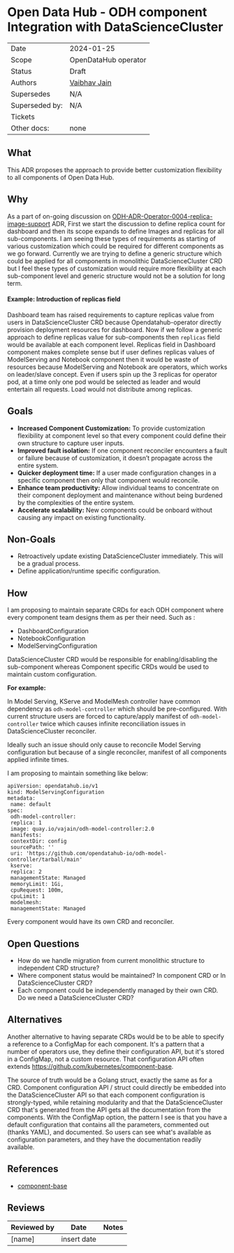 # Open Data Hub - ODH component Integration with DataScienceCluster

|                |                         |
| -------------- |-------------------------|
| Date           | 2024-01-25              |
| Scope          | OpenDataHub operator    |
| Status         | Draft                   |
| Authors        | [Vaibhav Jain](@vajain) |
| Supersedes     | N/A                     |
| Superseded by: | N/A                     |
| Tickets        |                         |
| Other docs:    | none                    |

## What
This ADR proposes the approach to provide better customization flexibility to all components of Open Data Hub.

## Why

As a part of on-going discussion on [ODH-ADR-Operator-0004-replica-image-support](https://github.com/opendatahub-io/architecture-decision-records/pull/23) ADR, First we start the discussion to define replica count for dashboard and then its scope expands to define Images and replicas for all sub-components.
I am seeing these types of requirements as starting of various customization which could be required for different components as we go forward.
Currently we are trying to define a generic structure which could be applied for all components in monolithic DataScienceCluster CRD but I feel these types of customization would require more flexibility at each sub-component level and generic structure would not be a solution for long term.

#### Example: Introduction of replicas field

Dashboard team has raised requirements to capture replicas value from users in DataScienceCluster CRD because Opendatahub-operator directly provision deployment resources for dashboard. Now if we follow a generic approach to define replicas value for sub-components then `replicas` field would be available at each component level.
Replicas field in Dashboard component makes complete sense but if user defines replicas values of ModelServing and Notebook component then it would be waste of resources because ModelServing and Notebook are operators, which works on leader/slave concept. Even if users spin up the 3 replicas for operator pod, at a time only one pod would be selected as leader and would entertain all requests. Load would not distribute among replicas.

## Goals

- **Increased Component Customization:** To provide customization flexibility at component level so that every component could define their own structure to capture user inputs.
- **Improved fault isolation:** If one component reconciler encounters a fault or failure because of customization, it doesn’t propagate across the entire system.
- **Quicker deployment time:** If a user made configuration changes in a specific component then only that component would reconcile.
- **Enhance team productivity:** Allow individual teams to concentrate on their component deployment and maintenance without being burdened by the complexities of the entire system.
- **Accelerate scalability:** New components could be onboard without causing any impact on existing functionality.

## Non-Goals

- Retroactively update existing DataScienceCluster immediately. This will be a gradual process.
- Define application/runtime specific configuration.

## How

I am proposing to maintain separate CRDs for each ODH component where every component team designs them as per their need.
Such as :

- DashboardConfiguration
- NotebookConfiguration
- ModelServingConfiguration

DataScienceCluster CRD would be responsible for enabling/disabling the sub-component whereas Component specific CRDs would be used to maintain custom configuration.

**For example:**

In Model Serving, KServe and ModelMesh controller have common dependency as `odh-model-controller` which should be pre-configured.
With current structure users are forced to capture/apply manifest of `odh-model-controller` twice which causes infinite reconciliation issues in DataScienceCluster reconciler.

Ideally such an issue should only cause to reconcile Model Serving configuration but because of a single reconciler, manifest of all components applied infinite times.

I am proposing to maintain something like below:

```
apiVersion: opendatahub.io/v1
kind: ModelServingConfiguration
metadata:
 name: default
spec:
 odh-model-controller:
 replica: 1
 image: quay.io/vajain/odh-model-controller:2.0
 manifests:
 contextDir: config
 sourcePath: ''
 uri: 'https://github.com/opendatahub-io/odh-model-controller/tarball/main'
 kserve:
 replica: 2
 managementState: Managed
 memoryLimit: 1Gi,
 cpuRequest: 100m,
 cpuLimit: 1
 modelmesh:
 managementState: Managed 
```
Every component would have its own CRD and reconciler.

## Open Questions

- How do we handle migration from current monolithic structure to independent CRD structure?
- Where component status would be maintained? In component CRD or In DataScienceCluster CRD?
- Each component could be independently managed by their own CRD. Do we need a DataScienceCluster CRD?

## Alternatives

Another alternative to having separate CRDs would be to be able to specify a reference to a ConfigMap for each component. It's a pattern that a number of operators use, they define their configuration API, but it's stored in a ConfigMap, not a custom resource. That configuration API often extends https://github.com/kubernetes/component-base.

The source of truth would be a Golang struct, exactly the same as for a CRD. Component configuration API / struct could directly be embedded into the DataScienceCluster API so that each component configuration is strongly-typed, while retaining modularity and that the DataScienceCluster CRD that's generated from the API gets all the documentation from the components.
With the ConfigMap option, the pattern I see is that you have a default configuration that contains all the parameters, commented out (thanks YAML), and documented. So users can see what's available as configuration parameters, and they have the documentation readily available.

## References
- [component-base](https://github.com/kubernetes/component-base)

## Reviews

| Reviewed by                   | Date       | Notes |
| ----------------------------- | ---------- | ------ |
| [name]                        | insert date |  |
